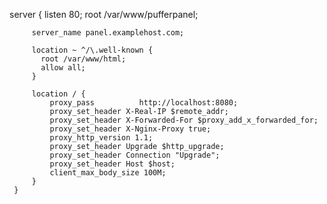 server {
         listen 80;
         root /var/www/pufferpanel;

         server_name panel.examplehost.com;

         location ~ ^/\.well-known {
           root /var/www/html;
           allow all;
         }

         location / {
             proxy_pass          http://localhost:8080;
             proxy_set_header X-Real-IP $remote_addr;
             proxy_set_header X-Forwarded-For $proxy_add_x_forwarded_for;
             proxy_set_header X-Nginx-Proxy true;
             proxy_http_version 1.1;
             proxy_set_header Upgrade $http_upgrade;
             proxy_set_header Connection "Upgrade";
             proxy_set_header Host $host;
             client_max_body_size 100M;
         }
     }